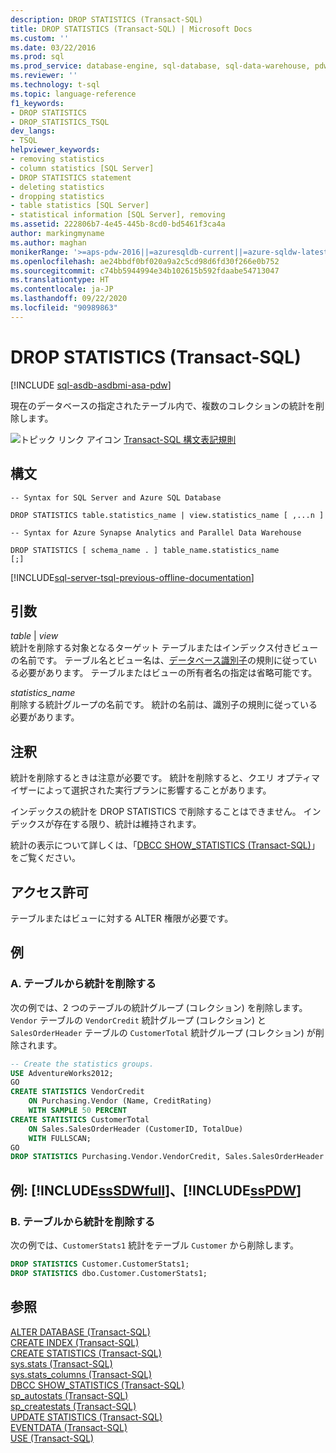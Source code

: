 ```yaml
---
description: DROP STATISTICS (Transact-SQL)
title: DROP STATISTICS (Transact-SQL) | Microsoft Docs
ms.custom: ''
ms.date: 03/22/2016
ms.prod: sql
ms.prod_service: database-engine, sql-database, sql-data-warehouse, pdw
ms.reviewer: ''
ms.technology: t-sql
ms.topic: language-reference
f1_keywords:
- DROP STATISTICS
- DROP_STATISTICS_TSQL
dev_langs:
- TSQL
helpviewer_keywords:
- removing statistics
- column statistics [SQL Server]
- DROP STATISTICS statement
- deleting statistics
- dropping statistics
- table statistics [SQL Server]
- statistical information [SQL Server], removing
ms.assetid: 222806b7-4e45-445b-8cd0-bd5461f3ca4a
author: markingmyname
ms.author: maghan
monikerRange: '>=aps-pdw-2016||=azuresqldb-current||=azure-sqldw-latest||>=sql-server-2016||=sqlallproducts-allversions||>=sql-server-linux-2017||=azuresqldb-mi-current'
ms.openlocfilehash: ae24bbdf0bf020a9a2c5cd98d6fd30f266e0b752
ms.sourcegitcommit: c74bb5944994e34b102615b592fdaabe54713047
ms.translationtype: HT
ms.contentlocale: ja-JP
ms.lasthandoff: 09/22/2020
ms.locfileid: "90989863"
---
```

# <a name="drop-statistics-transact-sql"></a>DROP STATISTICS (Transact-SQL)
[!INCLUDE [sql-asdb-asdbmi-asa-pdw](../../includes/applies-to-version/sql-asdb-asdbmi-asa-pdw.md)]

  現在のデータベースの指定されたテーブル内で、複数のコレクションの統計を削除します。  
  
 ![トピック リンク アイコン](../../database-engine/configure-windows/media/topic-link.gif "トピック リンク アイコン") [Transact-SQL 構文表記規則](../../t-sql/language-elements/transact-sql-syntax-conventions-transact-sql.md)  
  
## <a name="syntax"></a>構文  
  
```syntaxsql
-- Syntax for SQL Server and Azure SQL Database  
  
DROP STATISTICS table.statistics_name | view.statistics_name [ ,...n ]  
```  
  
```syntaxsql
-- Syntax for Azure Synapse Analytics and Parallel Data Warehouse  
  
DROP STATISTICS [ schema_name . ] table_name.statistics_name   
[;]  
```  
  
[!INCLUDE[sql-server-tsql-previous-offline-documentation](../../includes/sql-server-tsql-previous-offline-documentation.md)]

## <a name="arguments"></a>引数
 *table* | *view*  
 統計を削除する対象となるターゲット テーブルまたはインデックス付きビューの名前です。 テーブル名とビュー名は、[データベース識別子](../../relational-databases/databases/database-identifiers.md)の規則に従っている必要があります。 テーブルまたはビューの所有者名の指定は省略可能です。  
  
 *statistics_name*  
 削除する統計グループの名前です。 統計の名前は、識別子の規則に従っている必要があります。  
  
## <a name="remarks"></a>注釈  
 統計を削除するときは注意が必要です。 統計を削除すると、クエリ オプティマイザーによって選択された実行プランに影響することがあります。  
  
 インデックスの統計を DROP STATISTICS で削除することはできません。 インデックスが存在する限り、統計は維持されます。  
  
 統計の表示について詳しくは、「[DBCC SHOW_STATISTICS &#40;Transact-SQL&#41;](../../t-sql/database-console-commands/dbcc-show-statistics-transact-sql.md)」をご覧ください。  
  
## <a name="permissions"></a>アクセス許可  
 テーブルまたはビューに対する ALTER 権限が必要です。  
  
## <a name="examples"></a>例  
  
### <a name="a-dropping-statistics-from-a-table"></a>A. テーブルから統計を削除する  
 次の例では、2 つのテーブルの統計グループ (コレクション) を削除します。 `Vendor` テーブルの `VendorCredit` 統計グループ (コレクション) と `SalesOrderHeader` テーブルの `CustomerTotal` 統計グループ (コレクション) が削除されます。  
  
```sql  
-- Create the statistics groups.  
USE AdventureWorks2012;  
GO  
CREATE STATISTICS VendorCredit  
    ON Purchasing.Vendor (Name, CreditRating)  
    WITH SAMPLE 50 PERCENT  
CREATE STATISTICS CustomerTotal  
    ON Sales.SalesOrderHeader (CustomerID, TotalDue)  
    WITH FULLSCAN;  
GO  
DROP STATISTICS Purchasing.Vendor.VendorCredit, Sales.SalesOrderHeader.CustomerTotal;  
```  
  
## <a name="examples-sssdwfull-and-sspdw"></a>例: [!INCLUDE[ssSDWfull](../../includes/sssdwfull-md.md)]、[!INCLUDE[ssPDW](../../includes/sspdw-md.md)]  
  
### <a name="b-dropping-statistics-from-a-table"></a>B. テーブルから統計を削除する  
 次の例では、`CustomerStats1` 統計をテーブル `Customer` から削除します。  
  
```sql  
DROP STATISTICS Customer.CustomerStats1;  
DROP STATISTICS dbo.Customer.CustomerStats1;  
```  
  
## <a name="see-also"></a>参照  
 [ALTER DATABASE &#40;Transact-SQL&#41;](../../t-sql/statements/alter-database-transact-sql.md)   
 [CREATE INDEX &#40;Transact-SQL&#41;](../../t-sql/statements/create-index-transact-sql.md)   
 [CREATE STATISTICS &#40;Transact-SQL&#41;](../../t-sql/statements/create-statistics-transact-sql.md)   
 [sys.stats &#40;Transact-SQL&#41;](../../relational-databases/system-catalog-views/sys-stats-transact-sql.md)   
 [sys.stats_columns &#40;Transact-SQL&#41;](../../relational-databases/system-catalog-views/sys-stats-columns-transact-sql.md)   
 [DBCC SHOW_STATISTICS &#40;Transact-SQL&#41;](../../t-sql/database-console-commands/dbcc-show-statistics-transact-sql.md)   
 [sp_autostats &#40;Transact-SQL&#41;](../../relational-databases/system-stored-procedures/sp-autostats-transact-sql.md)   
 [sp_createstats &#40;Transact-SQL&#41;](../../relational-databases/system-stored-procedures/sp-createstats-transact-sql.md)   
 [UPDATE STATISTICS &#40;Transact-SQL&#41;](../../t-sql/statements/update-statistics-transact-sql.md)   
 [EVENTDATA &#40;Transact-SQL&#41;](../../t-sql/functions/eventdata-transact-sql.md)   
 [USE &#40;Transact-SQL&#41;](../../t-sql/language-elements/use-transact-sql.md)  
  
  


